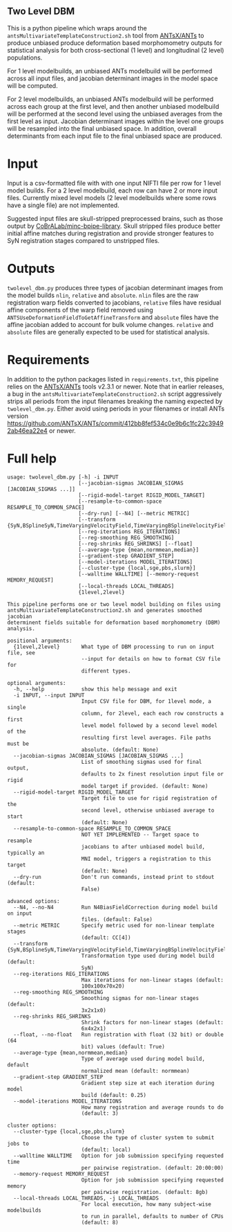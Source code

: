 Two Level DBM
----------------

This is a python pipeline which wraps around the ``antsMultivariateTemplateConstruction2.sh``
tool from [ANTsX/ANTs](https://github.com/ANTsX/ANTs) to produce unbiased produce deformation
based morphomometry outputs for statistical analysis for both cross-sectional (1 level)
and longitudinal (2 level) populations.

For 1 level modelbuilds, an unbiased ANTs modelbuild will be performed across all
input files, and jacobian determinant images in the model space will be computed.

For 2 level modelbuilds, an unbiased ANTs modelbuild will be performed across each
group at the first level, and then another unbiased modelbuild will be performed
at the second level using the unbiased averages from the first level as input.
Jacobian determinant images within the level one groups will be resampled into
the final unbiased space. In addition, overall determinants from each input file
to the final unbiased space are produced.

# Input

Input is a csv-formatted file with with one input NIFTI file per row for 1 level
model builds. For a 2 level modelbuild, each row can have 2 or more input files.
Currently mixed level models (2 level modelbuilds where some rows have a single file)
are not implemented.

Suggested input files are skull-stripped preprocessed brains, such as those output
by [CoBrALab/minc-bpipe-library](https://github.com/CobraLab/minc-bpipe-library).
Skull stripped files produce better initial affine matches during registration and
provide stronger features to SyN registration stages compared to unstripped files.

# Outputs

``twolevel_dbm.py`` produces three types of jacobian determinant images from the
model builds ``nlin``, ``relative`` and ``absolute``. ``nlin`` files are the
raw registration warp fields converted to jacobians, ``relative`` files have
residual affine components of the warp field removed using
``ANTSUseDeformationFieldToGetAffineTransform`` and ``absolute`` files have the
affine jacobian added to account for bulk volume changes. ``relative`` and ``absolute``
files are generally expected to be used for statistical analysis.

# Requirements

In addition to the python packages listed in ``requirements.txt``, this pipeline
relies on the [ANTsX/ANTs](https://github.com/ANTsX/ANTs) tools v2.3.1 or newer.
Note that in earlier releases, a bug in the ``antsMultivariateTemplateConstruction2.sh``
script aggressively strips all periods from the input filenames breaking the
naming expected by ``twolevel_dbm.py``. Either avoid using periods in your filenames
or install ANTs version https://github.com/ANTsX/ANTs/commit/412bb8fef534c0e9b6c1fc22c39492ab46ea22e4
or newer.

# Full help

```
usage: twolevel_dbm.py [-h] -i INPUT
                       [--jacobian-sigmas JACOBIAN_SIGMAS [JACOBIAN_SIGMAS ...]]
                       [--rigid-model-target RIGID_MODEL_TARGET]
                       [--resample-to-common-space RESAMPLE_TO_COMMON_SPACE]
                       [--dry-run] [--N4] [--metric METRIC]
                       [--transform {SyN,BSplineSyN,TimeVaryingVelocityField,TimeVaryingBSplineVelocityField,Affine,Rigid}]
                       [--reg-iterations REG_ITERATIONS]
                       [--reg-smoothing REG_SMOOTHING]
                       [--reg-shrinks REG_SHRINKS] [--float]
                       [--average-type {mean,normmean,median}]
                       [--gradient-step GRADIENT_STEP]
                       [--model-iterations MODEL_ITERATIONS]
                       [--cluster-type {local,sge,pbs,slurm}]
                       [--walltime WALLTIME] [--memory-request MEMORY_REQUEST]
                       [--local-threads LOCAL_THREADS]
                       {1level,2level}

This pipeline performs one or two level model building on files using
antsMultivariateTemplateConstruction2.sh and generates smoothed jacobian
determinent fields suitable for deformation based morphomometry (DBM)
analysis.

positional arguments:
  {1level,2level}       What type of DBM processing to run on input file, see
                        --input for details on how to format CSV file for
                        different types.

optional arguments:
  -h, --help            show this help message and exit
  -i INPUT, --input INPUT
                        Input CSV file for DBM, for 1level mode, a single
                        column, for 2level, each each row constructs a first
                        level model followed by a second level model of the
                        resulting first level averages. File paths must be
                        absolute. (default: None)
  --jacobian-sigmas JACOBIAN_SIGMAS [JACOBIAN_SIGMAS ...]
                        List of smoothing sigmas used for final output,
                        defaults to 2x finest resolution input file or rigid
                        model target if provided. (default: None)
  --rigid-model-target RIGID_MODEL_TARGET
                        Target file to use for rigid registration of the
                        second level, otherwise unbiased average to start
                        (default: None)
  --resample-to-common-space RESAMPLE_TO_COMMON_SPACE
                        NOT YET IMPLEMENTED -- Target space to resample
                        jacobians to after unbiased model build, typically an
                        MNI model, triggers a registration to this target
                        (default: None)
  --dry-run             Don't run commands, instead print to stdout (default:
                        False)

advanced options:
  --N4, --no-N4         Run N4BiasFieldCorrection during model build on input
                        files. (default: False)
  --metric METRIC       Specify metric used for non-linear template stages
                        (default: CC[4])
  --transform {SyN,BSplineSyN,TimeVaryingVelocityField,TimeVaryingBSplineVelocityField,Affine,Rigid}
                        Transformation type used during model build (default:
                        SyN)
  --reg-iterations REG_ITERATIONS
                        Max iterations for non-linear stages (default:
                        100x100x70x20)
  --reg-smoothing REG_SMOOTHING
                        Smoothing sigmas for non-linear stages (default:
                        3x2x1x0)
  --reg-shrinks REG_SHRINKS
                        Shrink factors for non-linear stages (default:
                        6x4x2x1)
  --float, --no-float   Run registration with float (32 bit) or double (64
                        bit) values (default: True)
  --average-type {mean,normmean,median}
                        Type of average used during model build, default
                        normalized mean (default: normmean)
  --gradient-step GRADIENT_STEP
                        Gradient step size at each iteration during model
                        build (default: 0.25)
  --model-iterations MODEL_ITERATIONS
                        How many registration and average rounds to do
                        (default: 3)

cluster options:
  --cluster-type {local,sge,pbs,slurm}
                        Choose the type of cluster system to submit jobs to
                        (default: local)
  --walltime WALLTIME   Option for job submission specifying requested time
                        per pairwise registration. (default: 20:00:00)
  --memory-request MEMORY_REQUEST
                        Option for job submission specifying requested memory
                        per pairwise registration. (default: 8gb)
  --local-threads LOCAL_THREADS, -j LOCAL_THREADS
                        For local execution, how many subject-wise modelbuilds
                        to run in parallel, defaults to number of CPUs
                        (default: 8)
```
